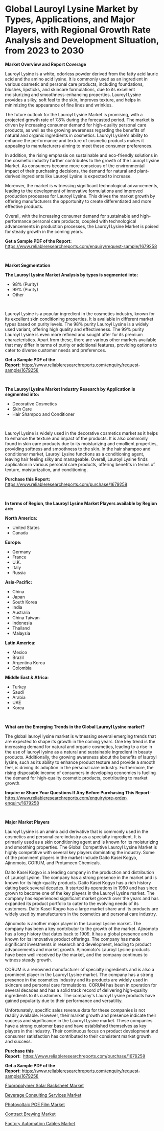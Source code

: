 <p><h1>Global Lauroyl Lysine Market by Types, Applications, and Major Players, with Regional Growth Rate Analysis and Development Situation, from 2023 to 2030</h1></p><p><strong>Market Overview and Report Coverage</strong></p>
<p><p>Lauroyl Lysine is a white, odorless powder derived from the fatty acid lauric acid and the amino acid lysine. It is commonly used as an ingredient in various cosmetic and personal care products, including foundations, blushes, lipsticks, and skincare formulations, due to its excellent moisturizing and smoothness-enhancing properties. Lauroyl Lysine provides a silky, soft feel to the skin, improves texture, and helps in minimizing the appearance of fine lines and wrinkles.</p><p>The future outlook for the Lauroyl Lysine Market is promising, with a projected growth rate of 7.8% during the forecasted period. The market is driven by increasing consumer demand for high-quality personal care products, as well as the growing awareness regarding the benefits of natural and organic ingredients in cosmetics. Lauroyl Lysine's ability to enhance the performance and texture of cosmetic products makes it appealing to manufacturers aiming to meet these consumer preferences.</p><p>In addition, the rising emphasis on sustainable and eco-friendly solutions in the cosmetic industry further contributes to the growth of the Lauroyl Lysine Market. As consumers become more conscious of the environmental impact of their purchasing decisions, the demand for natural and plant-derived ingredients like Lauroyl Lysine is expected to increase.</p><p>Moreover, the market is witnessing significant technological advancements, leading to the development of innovative formulations and improved production processes for Lauroyl Lysine. This drives the market growth by offering manufacturers the opportunity to create differentiated and more effective products.</p><p>Overall, with the increasing consumer demand for sustainable and high-performance personal care products, coupled with technological advancements in production processes, the Lauroyl Lysine Market is poised for steady growth in the coming years.</p></p>
<p><strong>Get a Sample PDF of the Report:</strong> <a href="https://www.reliableresearchreports.com/enquiry/request-sample/1679258">https://www.reliableresearchreports.com/enquiry/request-sample/1679258</a></p>
<p>&nbsp;</p>
<p><strong>Market Segmentation</strong></p>
<p><strong>The Lauroyl Lysine Market Analysis by types is segmented into:</strong></p>
<p><ul><li>98% (Purity)</li><li>99% (Purity)</li><li>Other</li></ul></p>
<p>&nbsp;</p>
<p><p>Lauroyl Lysine is a popular ingredient in the cosmetics industry, known for its excellent skin conditioning properties. It is available in different market types based on purity levels. The 98% purity Lauroyl Lysine is a widely used variant, offering high quality and effectiveness. The 99% purity Lauroyl Lysine is even more refined and sought after for its premium characteristics. Apart from these, there are various other markets available that may differ in terms of purity or additional features, providing options to cater to diverse customer needs and preferences.</p></p>
<p><strong>Get a Sample PDF of the Report:</strong>&nbsp;<a href="https://www.reliableresearchreports.com/enquiry/request-sample/1679258">https://www.reliableresearchreports.com/enquiry/request-sample/1679258</a></p>
<p>&nbsp;</p>
<p><strong>The Lauroyl Lysine Market Industry Research by Application is segmented into:</strong></p>
<p><ul><li>Decorative Cosmetics</li><li>Skin Care</li><li>Hair Shampoo and Conditioner</li></ul></p>
<p>&nbsp;</p>
<p><p>Lauroyl Lysine is widely used in the decorative cosmetics market as it helps to enhance the texture and impact of the products. It is also commonly found in skin care products due to its moisturizing and emollient properties, providing softness and smoothness to the skin. In the hair shampoo and conditioner market, Lauroyl Lysine functions as a conditioning agent, leaving hair feeling silky and manageable. Overall, Lauroyl Lysine finds application in various personal care products, offering benefits in terms of texture, moisturization, and conditioning.</p></p>
<p><strong>Purchase this Report:</strong>&nbsp; <a href="https://www.reliableresearchreports.com/purchase/1679258">https://www.reliableresearchreports.com/purchase/1679258</a></p>
<p>&nbsp;</p>
<p><strong>In terms of Region, the Lauroyl Lysine Market Players available by Region are:</strong></p>
<p>
    <p> <strong> North America: </strong>
        <ul>
            <li>United States</li>
            <li>Canada</li>
        </ul>
        </p> 
    <p> <strong> Europe: </strong>
        <ul>
            <li>Germany</li>
            <li>France</li>
            <li>U.K.</li>
            <li>Italy</li>
            <li>Russia</li>
        </ul>
        </p> 
    <p> <strong> Asia-Pacific: </strong>
        <ul>
            <li>China</li>
            <li>Japan</li>
            <li>South Korea</li>
            <li>India</li>
            <li>Australia</li>
            <li>China Taiwan</li>
            <li>Indonesia</li>
            <li>Thailand</li>
            <li>Malaysia</li>
        </ul>
        </p> 
    <p> <strong> Latin America: </strong>
        <ul>
            <li>Mexico</li>
            <li>Brazil</li>
            <li>Argentina Korea</li>
            <li>Colombia</li>
        </ul>
        </p> 
    <p> <strong> Middle East & Africa: </strong>
        <ul>
            <li>Turkey</li>
            <li>Saudi</li>
            <li>Arabia</li>
            <li>UAE</li>
            <li>Korea</li>
        </ul>
    </p>
    </p>
<p>&nbsp;</p>
<p><strong>What are the Emerging Trends in the Global Lauroyl Lysine market?</strong></p>
<p><p>The global lauroyl lysine market is witnessing several emerging trends that are expected to shape its growth in the coming years. One key trend is the increasing demand for natural and organic cosmetics, leading to a rise in the use of lauroyl lysine as a natural and sustainable ingredient in beauty products. Additionally, the growing awareness about the benefits of lauroyl lysine, such as its ability to enhance product texture and provide a smooth feel, is driving its adoption in the personal care industry. Furthermore, the rising disposable income of consumers in developing economies is fueling the demand for high-quality cosmetic products, contributing to market growth.</p></p>
<p><strong>Inquire or Share Your Questions If Any Before Purchasing This Report</strong>- <a href="https://www.reliableresearchreports.com/enquiry/pre-order-enquiry/1679258">https://www.reliableresearchreports.com/enquiry/pre-order-enquiry/1679258</a></p>
<p>&nbsp;</p>
<p><strong>Major Market Players</strong></p>
<p><p>Lauroyl Lysine is an amino acid derivative that is commonly used in the cosmetics and personal care industry as a specialty ingredient. It is primarily used as a skin conditioning agent and is known for its moisturizing and smoothing properties. The Global Competitive Lauroyl Lysine Market is highly competitive with several key players dominating the industry. Some of the prominent players in the market include Daito Kasei Kogyo, Ajinomoto, CORUM, and Protameen Chemicals.</p><p>Daito Kasei Kogyo is a leading company in the production and distribution of Lauroyl Lysine. The company has a strong presence in the market and is known for its high-quality products. Daito Kasei Kogyo has a rich history dating back several decades. It started its operations in 1960 and has since grown to become one of the key players in the Lauroyl Lysine market. The company has experienced significant market growth over the years and has expanded its product portfolio to cater to the evolving needs of its customers. Daito Kasei Kogyo has a large market share and its products are widely used by manufacturers in the cosmetics and personal care industry.</p><p>Ajinomoto is another major player in the Lauroyl Lysine market. The company has been a key contributor to the growth of the market. Ajinomoto has a long history that dates back to 1909. It has a global presence and is known for its innovative product offerings. The company has made significant investments in research and development, leading to product advancements and market growth. Ajinomoto's Lauroyl Lysine products have been well-received by the market, and the company continues to witness steady growth.</p><p>CORUM is a renowned manufacturer of specialty ingredients and is also a prominent player in the Lauroyl Lysine market. The company has a strong presence in the cosmetics industry and its products are widely used in skincare and personal care formulations. CORUM has been in operation for several decades and has a solid track record of delivering high-quality ingredients to its customers. The company's Lauroyl Lysine products have gained popularity due to their performance and versatility.</p><p>Unfortunately, specific sales revenue data for these companies is not readily available. However, their market growth and presence indicate their success and significance in the Lauroyl Lysine market. These companies have a strong customer base and have established themselves as key players in the industry. Their continuous focus on product development and consumer satisfaction has contributed to their consistent market growth and success.</p></p>
<p><strong>Purchase this Report:</strong>&nbsp;&nbsp;<a href="https://www.reliableresearchreports.com/purchase/1679258">https://www.reliableresearchreports.com/purchase/1679258</a></p>
<p></p>
<p><strong>Get a Sample PDF of the Report:</strong>&nbsp;<a href="https://www.reliableresearchreports.com/enquiry/request-sample/1679258">https://www.reliableresearchreports.com/enquiry/request-sample/1679258</a></p>
<p><p><a href="https://github.com/BryceTownsendr/Market-Research-Report-List-1/blob/main/fluoropolymer-solar-backsheet-market.md">Fluoropolymer Solar Backsheet Market</a></p><p><a href="https://medium.com/@akshatreportprime/beverage-consulting-services-market-opportunities-and-strategies-forecast-for-period-from-2023-2030-b0c39d5b3540">Beverage Consulting Services Market</a></p><p><a href="https://github.com/WillieWoodard/Market-Research-Report-List-1/blob/main/photovoltaic-poe-film-market.md">Photovoltaic POE Film Market</a></p><p><a href="https://medium.com/@snehareportprime/contract-brewing-market-research-report-its-history-and-forecast-2023-to-2030-c6e3a474960c">Contract Brewing Market</a></p><p><a href="https://www.linkedin.com/pulse/factory-automation-cables-market-insights-players-forecast/">Factory Automation Cables Market</a></p></p>